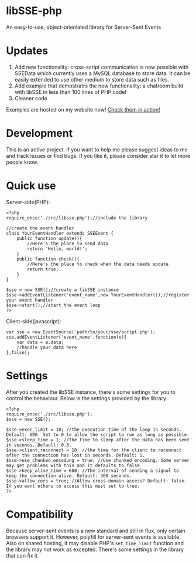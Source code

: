 libSSE-php
==========

An easy-to-use, object-orienlated library for Server-Sent Events

Updates
=========

1. Add new functionality: cross-script communication is now possible with SSEData which currently uses a MySQL database to store data. It can be easily extended to use other medium to store data such as files.
2. Add example that demostratrs the new functionality: a chatroom build with libSSE in less than 100 lines of PHP code!
3. Cleaner code

Examples are hosted on my website now! [Check them in action!](http://serve-licson.net23.net/demos/libsse/examples/)

Development
============

This is an active project. If you want to help me please suggest ideas to me and track issues or find bugs. If you like it, please consider star it to let more people know.

Quick use
==========

Server-side(PHP):

	<?php
	require_once('./src/libsse.php');//include the library
	
	//create the event handler
	class YourEventHandler extends SSEEvent {
		public function update(){
			//Here's the place to send data
			return 'Hello, world!';
		}
		public function check(){
			//Here's the place to check when the data needs update
			return true;
		}
	}
	
	$sse = new SSE();//create a libSSE instance
	$sse->addEventListener('event_name',new YourEventHandler());//register your event handler
	$sse->start();//start the event loop
	?>

Client-side(javascript):

	var sse = new EventSource('path/to/your/sse/script.php');
	sse.addEventListener('event_name',function(e){
		var data = e.data;
		//handle your data here
	},false);

Settings
===========

After you created the libSSE instance, there's some settings for you to control the behaviour. Below is the settings provided by the library.

	<?php
	require_once('./src/libsse.php');
	$sse = new SSE();
	
	$sse->exec_limit = 10; //the execution time of the loop in seconds. Default: 600. Set to 0 to allow the script to run as long as possible.
	$sse->sleep_time = 1; //The time to sleep after the data has been sent in seconds. Default: 0.5.
	$sse->client_reconnect = 10; //the time for the client to reconnect after the connection has lost in seconds. Default: 1.
	$sse->use_chunked_encodung = true; //Use chunked encoding. Some server may get problems with this and it defaults to false
	$sse->keep_alive_time = 600; //The interval of sending a signal to keep the connection alive. Default: 300 seconds.
	$sse->allow_cors = true; //Allow cross-domain access? Default: false. If you want others to access this must set to true.
	?>

Compatibility
==============

Because server-sent events is a new standard and still in flux, only certain browsers support it.
However, polyfill for server-sent events is avaliable. Also on shared hosting, it may disable PHP's `set_time_limit` function and the library may not work as excepted. There's some settings in the library that can fix it.
